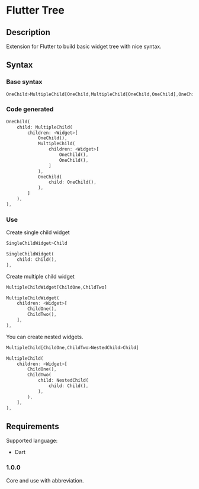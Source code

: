 # Flutter Tree

## Description

Extension for Flutter to build basic widget tree with nice syntax.

## Syntax

### Base syntax

``` dart
OneChild>MultipleChild[OneChild,MultipleChild[OneChild,OneChild],OneChild>OneChild]
```

### Code generated

``` dart
OneChild(
    child: MultipleChild(
        children: <Widget>[
            OneChild(),
            MultipleChild(
                children: <Widget>[
                    OneChild(),
                    OneChild(),
                ]
            ),
            OneChild(
                child: OneChild(),
            ),
        ]
    ),
),
```

### Use

Create single child widget

``` dart
SingleChildWidget>Child
```

``` dart
SingleChildWidget(
    child: Child(),
),
```

Create multiple child widget
``` dart
MultipleChildWidget[ChildOne,ChildTwo]
```

``` dart
MultipleChildWidget(
    children: <Widget>[
        ChildOne(),
        ChildTwo(),
    ],
),
```

You can create nested widgets.

``` dart
MultipleChild[ChildOne,ChildTwo>NestedChild>Child]
```

``` dart
MultipleChild(
    children: <Widget>[
        ChildOne(),
        ChildTwo(
            child: NestedChild(
                child: Child(),
            ),
        ),
    ],
),
```

## Requirements

Supported language:

- Dart

### 1.0.0

Core and use with abbreviation.
